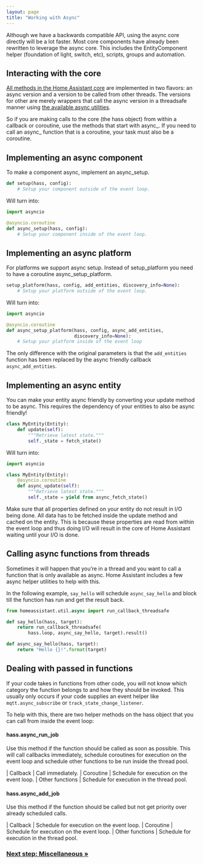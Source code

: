 ```yaml
---
layout: page
title: "Working with Async"
---
```


Although we have a backwards compatible API, using the async core directly will be a lot faster. Most core components have already been rewritten to leverage the async core. This includes the EntityComponent helper (foundation of light, switch, etc), scripts, groups and automation.

## Interacting with the core

[All methods in the Home Assistant core][dev-docs] are implemented in two flavors: an async version and a version to be called from other threads. The versions for other are merely wrappers that call the async version in a threadsafe manner using [the available async utilities][dev-docs-async].

So if you are making calls to the core (the hass object) from within a callback or coroutine, use the methods that start with async_. If you need to call an async_ function that is a coroutine, your task must also be a coroutine.

## Implementing an async component

To make a component async, implement an async_setup.

```python
def setup(hass, config):
    # Setup your component outside of the event loop.
```

Will turn into:

```python
import asyncio

@asyncio.coroutine
def async_setup(hass, config):
    # Setup your component inside of the event loop.
```

## Implementing an async platform

For platforms we support async setup. Instead of setup_platform you need to have a coroutine async_setup_platform.

```python
setup_platform(hass, config, add_entities, discovery_info=None):
    # Setup your platform outside of the event loop.
```

Will turn into:

```python
import asyncio

@asyncio.coroutine
def async_setup_platform(hass, config, async_add_entities,
                         discovery_info=None):
    # Setup your platform inside of the event loop
```

The only difference with the original parameters is that the `add_entities` function has been replaced by the async friendly callback `async_add_entities`.

## Implementing an async entity

You can make your entity async friendly by converting your update method to be async. This requires the dependency of your entities to also be async friendly!

```python
class MyEntity(Entity):
    def update(self):
        """Retrieve latest state."""
        self._state = fetch_state()
```

Will turn into:

```python
import asyncio

class MyEntity(Entity):
    @asyncio.coroutine
    def async_update(self):
        """Retrieve latest state."""
        self._state = yield from async_fetch_state()
```

Make sure that all properties defined on your entity do not result in I/O being done. All data has to be fetched inside the update method and cached on the entity. This is because these properties are read from within the event loop and thus doing I/O will result in the core of Home Assistant waiting until your I/O is done.

## Calling async functions from threads

Sometimes it will happen that you’re in a thread and you want to call a function that is only available as async. Home Assistant includes a few async helper utilities to help with this.

In the following example, `say_hello` will schedule `async_say_hello` and block till the function has run and get the result back.

```python
from homeassistant.util.async import run_callback_threadsafe

def say_hello(hass, target):
    return run_callback_threadsafe(
        hass.loop, async_say_hello, target).result()

def async_say_hello(hass, target):
    return "Hello {}!".format(target)
```

## Dealing with passed in functions

If your code takes in functions from other code, you will not know which category the function belongs to and how they should be invoked. This usually only occurs if your code supplies an event helper like `mqtt.async_subscribe` or `track_state_change_listener`.

To help with this, there are two helper methods on the hass object that you can call from inside the event loop:

#### hass.async_run_job

Use this method if the function should be called as soon as possible. This will call callbacks immediately, schedule coroutines for execution on the event loop and schedule other functions to be run inside the thread pool.

| Callback | Call immediately.
| Coroutine | Schedule for execution on the event loop.
| Other functions | Schedule for execution in the thread pool.

#### hass.async_add_job

Use this method if the function should be called but not get priority over already scheduled calls.

| Callback | Schedule for execution on the event loop.
| Coroutine | Schedule for execution on the event loop.
| Other functions | Schedule for execution in the thread pool.

### [Next step: Miscellaneous &raquo;](/developers/asyncio_misc/)

[dev-docs]: https://dev-docs.home-assistant.io/en/master/api/core.html
[dev-docs-async]: https://dev-docs.home-assistant.io/en/dev/api/util.html#module-homeassistant.util.async
